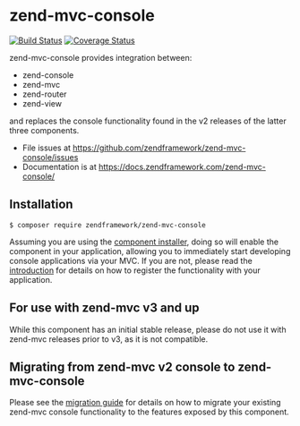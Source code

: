 # zend-mvc-console

[![Build Status](https://secure.travis-ci.org/zendframework/zend-mvc-console.svg?branch=master)](https://secure.travis-ci.org/zendframework/zend-mvc-console)
[![Coverage Status](https://coveralls.io/repos/github/zendframework/zend-mvc-console/badge.svg?branch=master)](https://coveralls.io/github/zendframework/zend-mvc-console?branch=master)

zend-mvc-console provides integration between:

- zend-console
- zend-mvc
- zend-router
- zend-view

and replaces the console functionality found in the v2 releases of the latter
three components.

- File issues at https://github.com/zendframework/zend-mvc-console/issues
- Documentation is at https://docs.zendframework.com/zend-mvc-console/

## Installation

```console
$ composer require zendframework/zend-mvc-console
```

Assuming you are using the [component
installer](https://docs.zendframework.com/zend-component-installer), doing so
will enable the component in your application, allowing you to immediately start
developing console applications via your MVC. If you are not, please read the
[introduction](https://docs.zendframework.com/zend-mvc-console/intro/) for
details on how to register the functionality with your application.

## For use with zend-mvc v3 and up

While this component has an initial stable release, please do not use it with
zend-mvc releases prior to v3, as it is not compatible.

## Migrating from zend-mvc v2 console to zend-mvc-console

Please see the [migration guide](http://docs.zendframework.com/zend-mvc-console/migration/v2-to-v3/)
for details on how to migrate your existing zend-mvc console functionality to
the features exposed by this component.

